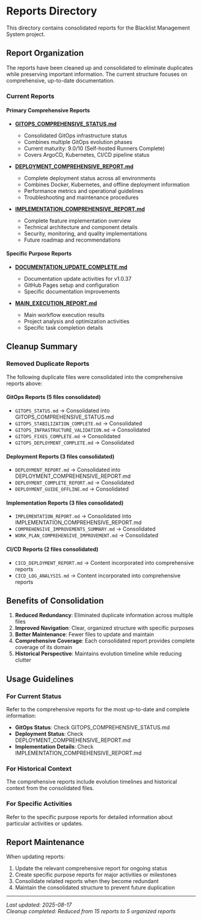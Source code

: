 # Reports Directory

This directory contains consolidated reports for the Blacklist Management System project.

## Report Organization

The reports have been cleaned up and consolidated to eliminate duplicates while preserving important information. The current structure focuses on comprehensive, up-to-date documentation.

### Current Reports

#### Primary Comprehensive Reports

- **[GITOPS_COMPREHENSIVE_STATUS.md](./GITOPS_COMPREHENSIVE_STATUS.md)**
  - Consolidated GitOps infrastructure status
  - Combines multiple GitOps evolution phases
  - Current maturity: 9.0/10 (Self-hosted Runners Complete)
  - Covers ArgoCD, Kubernetes, CI/CD pipeline status

- **[DEPLOYMENT_COMPREHENSIVE_REPORT.md](./DEPLOYMENT_COMPREHENSIVE_REPORT.md)**
  - Complete deployment status across all environments
  - Combines Docker, Kubernetes, and offline deployment information
  - Performance metrics and operational guidelines
  - Troubleshooting and maintenance procedures

- **[IMPLEMENTATION_COMPREHENSIVE_REPORT.md](./IMPLEMENTATION_COMPREHENSIVE_REPORT.md)**
  - Complete feature implementation overview
  - Technical architecture and component details
  - Security, monitoring, and quality implementations
  - Future roadmap and recommendations

#### Specific Purpose Reports

- **[DOCUMENTATION_UPDATE_COMPLETE.md](./DOCUMENTATION_UPDATE_COMPLETE.md)**
  - Documentation update activities for v1.0.37
  - GitHub Pages setup and configuration
  - Specific documentation improvements

- **[MAIN_EXECUTION_REPORT.md](./MAIN_EXECUTION_REPORT.md)**
  - Main workflow execution results
  - Project analysis and optimization activities
  - Specific task completion details

## Cleanup Summary

### Removed Duplicate Reports
The following duplicate files were consolidated into the comprehensive reports above:

#### GitOps Reports (5 files consolidated)
- `GITOPS_STATUS.md` → Consolidated into GITOPS_COMPREHENSIVE_STATUS.md
- `GITOPS_STABILIZATION_COMPLETE.md` → Consolidated
- `GITOPS_INFRASTRUCTURE_VALIDATION.md` → Consolidated
- `GITOPS_FIXES_COMPLETE.md` → Consolidated
- `GITOPS_DEPLOYMENT_COMPLETE.md` → Consolidated

#### Deployment Reports (3 files consolidated)
- `DEPLOYMENT_REPORT.md` → Consolidated into DEPLOYMENT_COMPREHENSIVE_REPORT.md
- `DEPLOYMENT_COMPLETE_REPORT.md` → Consolidated
- `DEPLOYMENT_GUIDE_OFFLINE.md` → Consolidated

#### Implementation Reports (3 files consolidated)
- `IMPLEMENTATION_REPORT.md` → Consolidated into IMPLEMENTATION_COMPREHENSIVE_REPORT.md
- `COMPREHENSIVE_IMPROVEMENTS_SUMMARY.md` → Consolidated
- `WORK_PLAN_COMPREHENSIVE_IMPROVEMENT.md` → Consolidated

#### CI/CD Reports (2 files consolidated)
- `CICD_DEPLOYMENT_REPORT.md` → Content incorporated into comprehensive reports
- `CICD_LOG_ANALYSIS.md` → Content incorporated into comprehensive reports

## Benefits of Consolidation

1. **Reduced Redundancy**: Eliminated duplicate information across multiple files
2. **Improved Navigation**: Clear, organized structure with specific purposes
3. **Better Maintenance**: Fewer files to update and maintain
4. **Comprehensive Coverage**: Each consolidated report provides complete coverage of its domain
5. **Historical Perspective**: Maintains evolution timeline while reducing clutter

## Usage Guidelines

### For Current Status
Refer to the comprehensive reports for the most up-to-date and complete information:
- **GitOps Status**: Check GITOPS_COMPREHENSIVE_STATUS.md
- **Deployment Status**: Check DEPLOYMENT_COMPREHENSIVE_REPORT.md
- **Implementation Details**: Check IMPLEMENTATION_COMPREHENSIVE_REPORT.md

### For Historical Context
The comprehensive reports include evolution timelines and historical context from the consolidated files.

### For Specific Activities
Refer to the specific purpose reports for detailed information about particular activities or updates.

## Report Maintenance

When updating reports:
1. Update the relevant comprehensive report for ongoing status
2. Create specific purpose reports for major activities or milestones
3. Consolidate related reports when they become redundant
4. Maintain the consolidated structure to prevent future duplication

---
*Last updated: 2025-08-17*  
*Cleanup completed: Reduced from 15 reports to 5 organized reports*